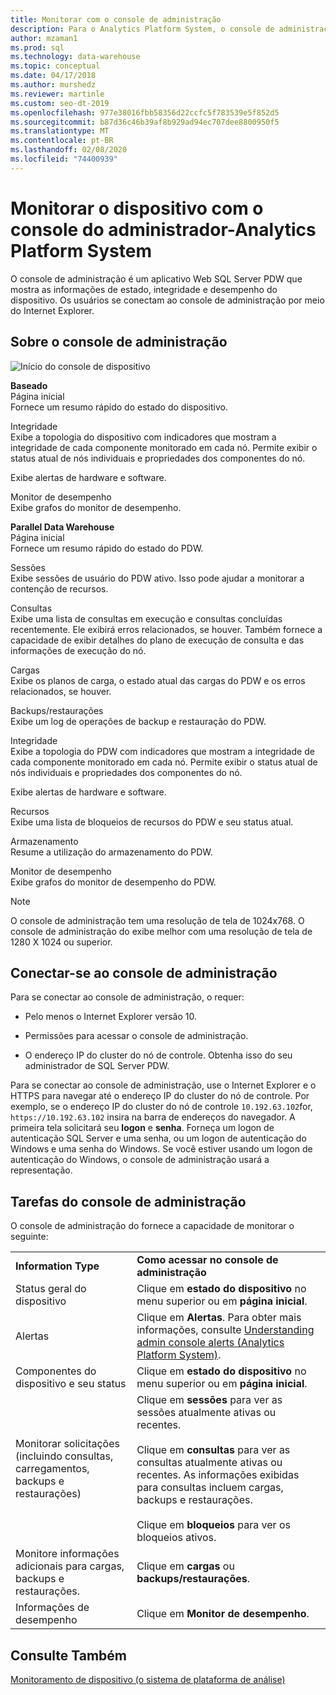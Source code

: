 ```yaml
---
title: Monitorar com o console de administração
description: Para o Analytics Platform System, o console de administração é um aplicativo Web que mostra as informações de estado, integridade e desempenho do dispositivo. Os usuários se conectam ao console de administração por meio de um navegador da Internet.
author: mzaman1
ms.prod: sql
ms.technology: data-warehouse
ms.topic: conceptual
ms.date: 04/17/2018
ms.author: murshedz
ms.reviewer: martinle
ms.custom: seo-dt-2019
ms.openlocfilehash: 977e38016fbb58356d22ccfc5f783539e5f852d5
ms.sourcegitcommit: b87d36c46b39af8b929ad94ec707dee8800950f5
ms.translationtype: MT
ms.contentlocale: pt-BR
ms.lasthandoff: 02/08/2020
ms.locfileid: "74400939"
---
```

# <a name="monitor-the-appliance-with-the-admin-console---analytics-platform-system"></a>Monitorar o dispositivo com o console do administrador-Analytics Platform System
O console de administração é um aplicativo Web SQL Server PDW que mostra as informações de estado, integridade e desempenho do dispositivo. Os usuários se conectam ao console de administração por meio do Internet Explorer.  
  
## <a name="About"></a>Sobre o console de administração  
![Início do console de dispositivo](./media/monitor-the-appliance-by-using-the-admin-console/SQL_Server_PDW_AdminConsol_ApplHome.png "SQL_Server_PDW_AdminConsol_ApplHome")  
  
**Baseado**  
Página inicial  
Fornece um resumo rápido do estado do dispositivo.  
  
Integridade  
Exibe a topologia do dispositivo com indicadores que mostram a integridade de cada componente monitorado em cada nó. Permite exibir o status atual de nós individuais e propriedades dos componentes do nó.  
  
Exibe alertas de hardware e software.  
  
Monitor de desempenho  
Exibe grafos do monitor de desempenho.  
  
**Parallel Data Warehouse**  
Página inicial  
Fornece um resumo rápido do estado do PDW.  
  
Sessões  
Exibe sessões de usuário do PDW ativo. Isso pode ajudar a monitorar a contenção de recursos.  
  
Consultas  
Exibe uma lista de consultas em execução e consultas concluídas recentemente. Ele exibirá erros relacionados, se houver. Também fornece a capacidade de exibir detalhes do plano de execução de consulta e das informações de execução do nó.  
  
Cargas  
Exibe os planos de carga, o estado atual das cargas do PDW e os erros relacionados, se houver.  
  
Backups/restaurações  
Exibe um log de operações de backup e restauração do PDW.  
  
Integridade  
Exibe a topologia do PDW com indicadores que mostram a integridade de cada componente monitorado em cada nó. Permite exibir o status atual de nós individuais e propriedades dos componentes do nó.  
  
Exibe alertas de hardware e software.  
  
Recursos  
Exibe uma lista de bloqueios de recursos do PDW e seu status atual.  
  
Armazenamento  
Resume a utilização do armazenamento do PDW.  
  
Monitor de desempenho  
Exibe grafos do monitor de desempenho do PDW.  
 
> [!NOTE]  
> O console de administração tem uma resolução de tela de 1024x768. O console de administração do exibe melhor com uma resolução de tela de 1280 X 1024 ou superior.  
  
## <a name="Connect"></a>Conectar-se ao console de administração  
Para se conectar ao console de administração, o requer:  
  
-   Pelo menos o Internet Explorer versão 10.  
  
-   Permissões para acessar o console de administração. <!-- MISSING LINKS See [Grant Permissions to Use the Admin Console &#40;SQL Server PDW&#41;](../sqlpdw/grant-permissions-to-use-the-admin-console-sql-server-pdw.md).  -->  
  
-   O endereço IP do cluster do nó de controle.  Obtenha isso do seu administrador de SQL Server PDW.  
  
Para se conectar ao console de administração, use o Internet Explorer e o HTTPS para navegar até o endereço IP do cluster do nó de controle. Por exemplo, se o endereço IP do cluster do nó de controle `10.192.63.102`for, `https://10.192.63.102` insira na barra de endereços do navegador. A primeira tela solicitará seu **logon** e **senha**. Forneça um logon de autenticação SQL Server e uma senha, ou um logon de autenticação do Windows e uma senha do Windows. Se você estiver usando um logon de autenticação do Windows, o console de administração usará a representação.  
  
## <a name="RelatedTasks"></a>Tarefas do console de administração  
O console de administração do fornece a capacidade de monitorar o seguinte:  
  
|||  
|-|-|  
|**Information Type**|**Como acessar no console de administração**|  
|Status geral do dispositivo|Clique em **estado do dispositivo** no menu superior ou em **página inicial**.|  
|Alertas|Clique em **Alertas**. Para obter mais informações, consulte [Understanding admin console alerts &#40;Analytics Platform System&#41;](understanding-admin-console-alerts.md).|  
|Componentes do dispositivo e seu status|Clique em **estado do dispositivo** no menu superior ou em **página inicial**.|  
|Monitorar solicitações (incluindo consultas, carregamentos, backups e restaurações)|Clique em **sessões** para ver as sessões atualmente ativas ou recentes.<br /><br />Clique em **consultas** para ver as consultas atualmente ativas ou recentes. As informações exibidas para consultas incluem cargas, backups e restaurações.<br /><br />Clique em **bloqueios** para ver os bloqueios ativos.|  
|Monitore informações adicionais para cargas, backups e restaurações.|Clique em **cargas** ou **backups/restaurações**.|  
|Informações de desempenho|Clique em **Monitor de desempenho**.|  
  
## <a name="see-also"></a>Consulte Também  
[Monitoramento de dispositivo &#40;o sistema de plataforma de análise&#41;](appliance-monitoring.md)  
  
